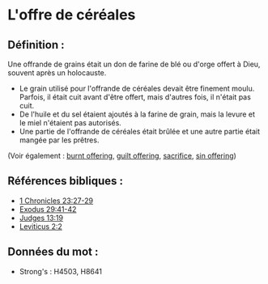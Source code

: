 # L'offre de céréales

## Définition :

Une offrande de grains était un don de farine de blé ou d'orge offert à Dieu, souvent après un holocauste.

* Le grain utilisé pour l'offrande de céréales devait être finement moulu. Parfois, il était cuit avant d'être offert, mais d'autres fois, il n'était pas cuit.
* De l'huile et du sel étaient ajoutés à la farine de grain, mais la levure et le miel n'étaient pas autorisés.
* Une partie de l'offrande de céréales était brûlée et une autre partie était mangée par les prêtres.

(Voir également : [burnt offering](../other/burntoffering.md), [guilt offering](../other/guiltoffering.md), [sacrifice](../other/sacrifice.md), [sin offering](../other/sinoffering.md))

## Références bibliques :

* [1 Chronicles 23:27-29](rc://en/tn/help/1ch/23/27)
* [Exodus 29:41-42](rc://en/tn/help/exo/29/41)
* [Judges 13:19](rc://en/tn/help/jdg/13/19)
* [Leviticus 2:2](rc://en/tn/help/lev/02/02)

## Données du mot :

* Strong's : H4503, H8641
